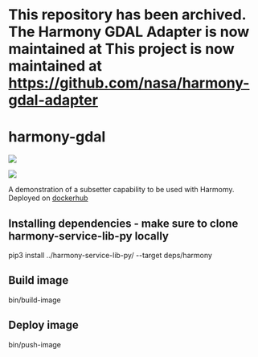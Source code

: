 # This repository has been archived. The Harmony GDAL Adapter is now maintained at This project is now maintained at https://github.com/nasa/harmony-gdal-adapter

# harmony-gdal

![](https://data-services-github-badges.s3.amazonaws.com/cov.svg?dummy=true)

<img src="https://data-services-github-badges.s3.amazonaws.com/cov.svg?dummy=hello" />

A demonstration of a subsetter capability to be used with Harmomy. Deployed on [dockerhub](https://hub.docker.com/repository/docker/asfdataservices/gdal-subsetter/general)

## Installing dependencies - make sure to clone harmony-service-lib-py locally
pip3 install ../harmony-service-lib-py/ --target deps/harmony

## Build image
bin/build-image

## Deploy image
bin/push-image
